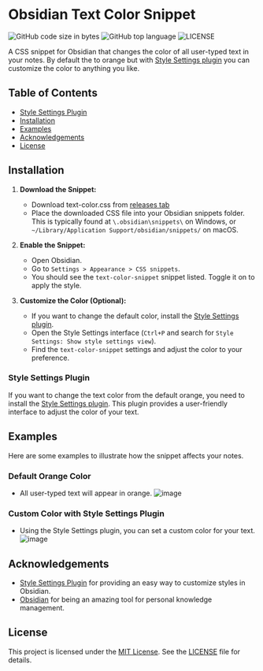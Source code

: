 # Obsidian Text Color Snippet
![GitHub code size in bytes](https://img.shields.io/github/languages/code-size/cheaderthecoder/text-color-snippet)
![GitHub top language](https://img.shields.io/github/languages/top/cheaderthecoder/text-color-snippet)
![LICENSE](https://img.shields.io/github/license/cheaderthecoder/text-color-snippet)

A CSS snippet for Obsidian that changes the color of all user-typed text in your notes. By default the to orange but with [Style Settings plugin](https://github.com/mgmeyers/obsidian-style-settings) you can customize the color to anything you like.


## Table of Contents
- [Style Settings Plugin](#style-settings-plugin)
- [Installation](#installation)
- [Examples](#examples)
- [Acknowledgements](#acknowledgements)
- [License](#license)

## Installation
1. **Download the Snippet:**
   - Download text-color.css from [releases tab](https://github.com/cheaderthecoder/Obsidian-text-color-snippet/releases/latest)
   - Place the downloaded CSS file into your Obsidian snippets folder. This is typically found at `\.obsidian\snippets\` on Windows, or `~/Library/Application Support/obsidian/snippets/` on macOS.


2. **Enable the Snippet:**
   - Open Obsidian.
   - Go to `Settings > Appearance > CSS snippets`.
   - You should see the `text-color-snippet` snippet listed. Toggle it on to apply the style.


3. **Customize the Color (Optional):**
   - If you want to change the default color, install the [Style Settings plugin](https://github.com/mgmeyers/obsidian-style-settings).
   - Open the Style Settings interface (`Ctrl+P` and search for `Style Settings: Show style settings view`).
   - Find the `text-color-snippet` settings and adjust the color to your preference.


### Style Settings Plugin
If you want to change the text color from the default orange, you need to install the [Style Settings plugin](https://github.com/mgmeyers/obsidian-style-settings). This plugin provides a user-friendly interface to adjust the color of your text.


## Examples
Here are some examples to illustrate how the snippet affects your notes.

### Default Orange Color
- All user-typed text will appear in orange.
![image](https://github.com/user-attachments/assets/eb028914-1d4d-43e0-a745-a261debc69c7)

### Custom Color with Style Settings Plugin
- Using the Style Settings plugin, you can set a custom color for your text.
![image](https://github.com/user-attachments/assets/6d56388c-1676-414b-937f-1792c84cf82f)


## Acknowledgements
- [Style Settings Plugin](https://github.com/mgmeyers/obsidian-style-settings) for providing an easy way to customize styles in Obsidian.
- [Obsidian](https://obsidian.md) for being an amazing tool for personal knowledge management.


## License
This project is licensed under the [MIT License](LICENSE.md). See the [LICENSE](LICENSE) file for details.
